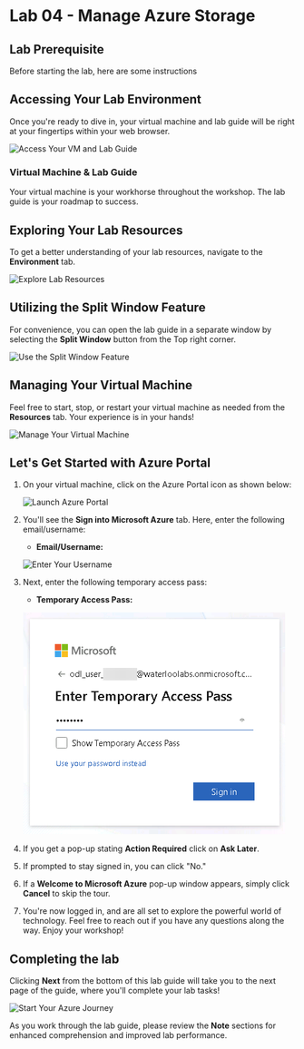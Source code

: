 # Lab 04 - Manage Azure Storage
 
## Lab Prerequisite 
Before starting the lab, here are some instructions 

## Accessing Your Lab Environment
 
Once you're ready to dive in, your virtual machine and lab guide will be right at your fingertips within your web browser.
 
![Access Your VM and Lab Guide](../images/lab4-1.png)

### Virtual Machine & Lab Guide
 
Your virtual machine is your workhorse throughout the workshop. The lab guide is your roadmap to success.
 
## Exploring Your Lab Resources
 
To get a better understanding of your lab resources, navigate to the **Environment** tab.
 
  ![Explore Lab Resources](../images/env.png)
 
## Utilizing the Split Window Feature
 
For convenience, you can open the lab guide in a separate window by selecting the **Split Window** button from the Top right corner.
 
  ![Use the Split Window Feature](../images/spl.png)
 
## Managing Your Virtual Machine
 
Feel free to start, stop, or restart your virtual machine as needed from the **Resources** tab. Your experience is in your hands!
 
  ![Manage Your Virtual Machine](../images/res.png)
 
## Let's Get Started with Azure Portal
 
1. On your virtual machine, click on the Azure Portal icon as shown below:
 
   ![Launch Azure Portal](../images/sc900-image(1).png)

2. You'll see the **Sign into Microsoft Azure** tab. Here, enter the following email/username:
   
   * **Email/Username:** <inject key="AzureAdUserEmail"></inject>
  
   ![Enter Your Username](../images/sc900-image-1.png)
 
3. Next, enter the following temporary access pass:
   
   * **Temporary Access Pass:** <inject key="AzureAdUserPassword"></inject>
  
   ![Enter Your TAP](../images/sc900-image-2.png)
 
4. If you get a pop-up stating **Action Required** click on **Ask Later**.

5. If prompted to stay signed in, you can click "No."
 
6. If a **Welcome to Microsoft Azure** pop-up window appears, simply click **Cancel** to skip the tour.
7. You're now logged in, and are all set to explore the powerful world of technology. Feel free to reach out if you have any questions along the way. Enjoy your workshop!

## Completing the lab

Clicking **Next** from the bottom of this lab guide will take you to the next page of the guide, where you'll complete your lab tasks!
 
   ![Start Your Azure Journey](../images/sc900-image(3).png)

As you work through the lab guide, please review the **Note** sections for enhanced comprehension and improved lab performance.
